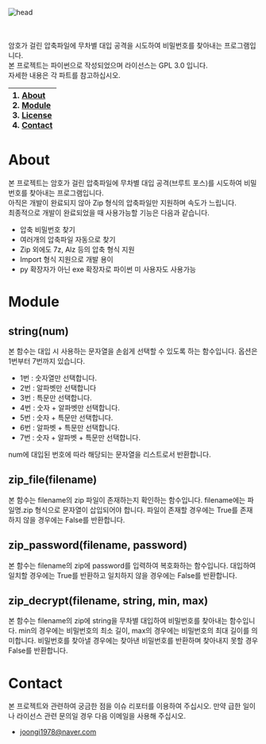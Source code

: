 ![head](https://user-images.githubusercontent.com/23215270/70505338-14a48b80-1b6b-11ea-93ed-893ebb52e62a.png)

<br/><br/>
암호가 걸린 압축파일에 무차별 대입 공격을 시도하여 비밀번호를 찾아내는 프로그램입니다.<br>
본 프로젝트는 파이썬으로 작성되었으며 라이선스는 GPL 3.0 입니다.<br>
자세한 내용은 각 파트를 참고하십시오.

|1. [About](#about)<br>2. [Module](#module)<br>3. [License](https://github.com/joongiHong/zipker/blob/master/LICENSE)<br>4. [Contact](#contact)|
|:---|

# About
본 프로젝트는 암호가 걸린 압축파일에 무차별 대입 공격(브루트 포스)를 시도하여 비밀번호를 찾아내는 프로그램입니다.<br>
아직은 개발이 완료되지 않아 Zip 형식의 압축파일만 지원하며 속도가 느립니다.<br>
최종적으로 개발이 완료되었을 때 사용가능할 기능은 다음과 같습니다.

* 압축 비밀번호 찾기
* 여러개의 압축파일 자동으로 찾기
* Zip 외에도 7z, Alz 등의 압축 형식 지원
* Import 형식 지원으로 개발 용이
* py 확장자가 아닌 exe 확장자로 파이썬 미 사용자도 사용가능

# Module
## string(num)
본 함수는 대입 시 사용하는 문자열을 손쉽게 선택할 수 있도록 하는 함수입니다. 옵션은 1번부터 7번까지 있습니다.

* 1번 : 숫자열만 선택합니다.
* 2번 : 알파벳만 선택합니다
* 3번 : 특문만 선택합니다.
* 4번 : 숫자 + 알파벳만 선택합니다.
* 5번 : 숫자 + 특문만 선택합니다.
* 6번 : 알파벳 + 특문만 선택합니다.
* 7번 : 숫자 + 알파벳 + 특문만 선택합니다.

num에 대입된 번호에 따라 해당되는 문자열을 리스트로서 반환합니다.

## zip_file(filename)
본 함수는 filename의 zip 파일이 존재하는지 확인하는 함수입니다. filename에는 파일명.zip 형식으로 문자열이 삽입되어야 합니다. 파일이 존재할 경우에는 True를 존재하지 않을 경우에는 False를 반환합니다.

## zip_password(filename, password)
본 함수는 filename의 zip에 password를 입력하여 복호화하는 함수입니다. 대입하여 일치할 경우에는 True를 반환하고 일치하지 않을 경우에는 False를 반환합니다.

## zip_decrypt(filename, string, min, max)
본 함수는 filename의 zip에 string을 무차별 대입하여 비밀번호를 찾아내는 함수입니다. min의 경우에는 비밀번호의 최소 길이, max의 경우에는 비밀번호의 최대 길이를 의미합니다. 비밀번호를 찾아낼 경우에는 찾아낸 비밀번호를 반환하며 찾아내지 못할 경우 False를 반환합니다.

# Contact
본 프로젝트와 관련하여 궁금한 점을 이슈 리포터를 이용하여 주십시오. 만약 급한 일이나 라이선스 관련 문의일 경우 다음 이메일을 사용해 주십시오.
* joongi1978@naver.com
